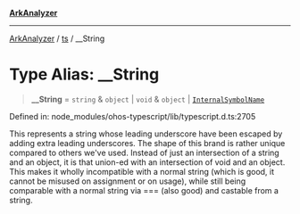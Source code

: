 [**ArkAnalyzer**](../../../../README.md)

***

[ArkAnalyzer](../../../../globals.md) / [ts](../README.md) / \_\_String

# Type Alias: \_\_String

> **\_\_String** = `string` & `object` \| `void` & `object` \| [`InternalSymbolName`](../enumerations/InternalSymbolName.md)

Defined in: node\_modules/ohos-typescript/lib/typescript.d.ts:2705

This represents a string whose leading underscore have been escaped by adding extra leading underscores.
The shape of this brand is rather unique compared to others we've used.
Instead of just an intersection of a string and an object, it is that union-ed
with an intersection of void and an object. This makes it wholly incompatible
with a normal string (which is good, it cannot be misused on assignment or on usage),
while still being comparable with a normal string via === (also good) and castable from a string.
